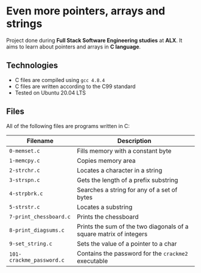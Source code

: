 # Even more pointers, arrays and strings

Project done during **Full Stack Software Engineering studies** at **ALX**. It aims to learn about pointers and arrays in **C language**.

## Technologies
* C files are compiled using `gcc 4.8.4`
* C files are written according to the C99 standard
* Tested on Ubuntu 20.04 LTS

## Files
All of the following files are programs written in C:

| Filename | Description |
| -------- | ----------- |
| `0-memset.c` | Fills memory with a constant byte |
| `1-memcpy.c` | Copies memory area |
| `2-strchr.c` | Locates a character in a string |
| `3-strspn.c` | Gets the length of a prefix substring |
| `4-strpbrk.c` | Searches a string for any of a set of bytes |
| `5-strstr.c` | Locates a substring |
| `7-print_chessboard.c` | Prints the chessboard |
| `8-print_diagsums.c` | Prints the sum of the two diagonals of a square matrix of integers |
| `9-set_string.c` | Sets the value of a pointer to a char |
| `101-crackme_password.c` | Contains the password for the `crackme2` executable |